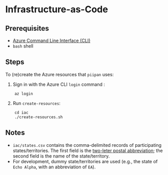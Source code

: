 # Infrastructure-as-Code

## Prerequisites
- [Azure Command Line Interface (CLI)](https://docs.microsoft.com/en-us/cli/azure/install-azure-cli)
- `bash` shell

## Steps
To (re)create the Azure resources that `piipan` uses:
1. Sign in with the Azure CLI `login` command :
```
    az login
```
2. Run `create-resources`:
```
    cd iac
    ./create-resources.sh
```
## Notes
- `iac/states.csv` contains the comma-delimited records of participating states/territories. The first field is the [two-leter postal abbreviation](https://pe.usps.com/text/pub28/28apb.htm); the second field is the name of the state/territory.
- For development, dummy state/territories are used (e.g., the state of `Echo Alpha`, with an abbreviation of `EA`).